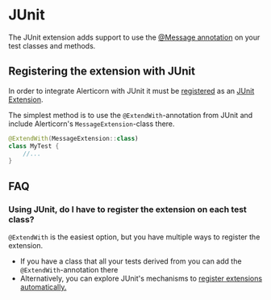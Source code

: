 # JUnit

The JUnit extension adds support to use the [@Message annotation](/messaging/annotations/) on your test classes and
methods.

## Registering the extension with JUnit

In order to integrate Alerticorn with JUnit it must
be [registered](https://junit.org/junit5/docs/current/user-guide/#extensions-registration) as
an [JUnit Extension](https://junit.org/junit5/docs/current/user-guide/#extensions).

The simplest method is to use the `@ExtendWith`-annotation from JUnit and include Alerticorn's `MessageExtension`-class
there.

```kotlin title="Example of extending your test class"
@ExtendWith(MessageExtension::class)
class MyTest {
    //...
}
```
 
## FAQ

### Using JUnit, do I have to register the extension on each test class?

`@ExtendWith` is the easiest option, but you have multiple ways to register the extension.

- If you have a class that all your tests derived from you can add the `@ExtendWith`-annotation there
- Alternatively, you can explore JUnit's mechanisms
  to [register extensions automatically.](https://junit.org/junit5/docs/current/user-guide/#extensions-registration)